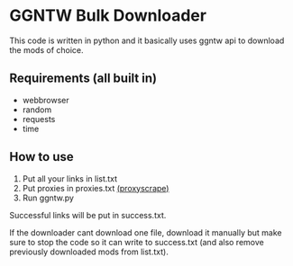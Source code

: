 # GGNTW Bulk Downloader #

This code is written in python and it basically uses ggntw api to download the mods of choice.

## Requirements (all built in) ##
* webbrowser
* random
* requests
* time

## How to use ##
1. Put all your links in list.txt
2. Put proxies in proxies.txt [(proxyscrape)](https://api.proxyscrape.com/v4/free-proxy-list/get?request=display_proxies&proxy_format=ipport&format=text)
3. Run ggntw.py
   
Successful links will be put in success.txt.

If the downloader cant download one file, download it manually but make sure to stop the code so it can write to success.txt (and also remove previously downloaded mods from list.txt).
